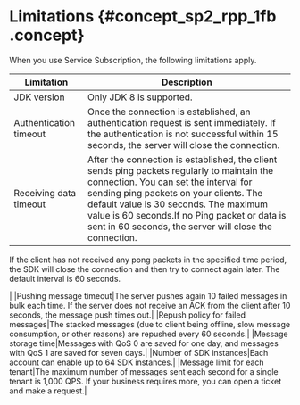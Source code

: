 # Limitations {#concept_sp2_rpp_1fb .concept}

When you use Service Subscription, the following limitations apply.

|Limitation|Description|
|----------|-----------|
|JDK version|Only JDK 8 is supported.|
|Authentication timeout|Once the connection is established, an authentication request is sent immediately. If the authentication is not successful within 15 seconds, the server will close the connection.|
|Receiving data timeout|After the connection is established, the client sends ping packets regularly to maintain the connection. You can set the interval for sending ping packets on your clients. The default value is 30 seconds. The maximum value is 60 seconds.If no Ping packet or data is sent in 60 seconds, the server will close the connection.

If the client has not received any pong packets in the specified time period, the SDK will close the connection and then try to connect again later. The default interval is 60 seconds.

|
|Pushing message timeout|The server pushes again 10 failed messages in bulk each time. If the server does not receive an ACK from the client after 10 seconds, the message push times out.|
|Repush policy for failed messages|The stacked messages \(due to client being offline, slow message consumption, or other reasons\) are repushed every 60 seconds.|
|Message storage time|Messages with QoS 0 are saved for one day, and messages with QoS 1 are saved for seven days.|
|Number of SDK instances|Each account can enable up to 64 SDK instances.|
|Message limit for each tenant|The maximum number of messages sent each second for a single tenant is 1,000 QPS. If your business requires more, you can open a ticket and make a request.|


